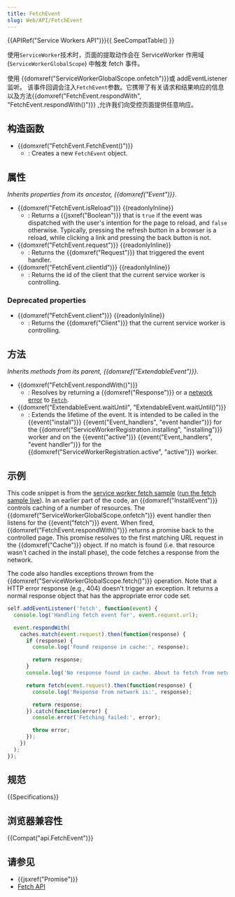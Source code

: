 ```yaml
---
title: FetchEvent
slug: Web/API/FetchEvent
---
```

{{APIRef("Service Workers API")}}{{ SeeCompatTable() }}

使用`ServiceWorker`技术时，页面的提取动作会在 ServiceWorker 作用域 (`ServiceWorkerGlobalScope`) 中触发 fetch 事件。

使用 {{domxref("ServiceWorkerGlobalScope.onfetch")}}或 addEventListener 监听。
该事件回调会注入`FetchEvent`参数。它携带了有关请求和结果响应的信息以及方法{{domxref("FetchEvent.respondWith", "FetchEvent.respondWith()")}} ,允许我们向受控页面提供任意响应。

## 构造函数

- {{domxref("FetchEvent.FetchEvent()")}}
  - : Creates a new `FetchEvent` object.

## 属性

_Inherits properties from its ancestor, {{domxref("Event")}}_.

- {{domxref("FetchEvent.isReload")}} {{readonlyInline}}
  - : Returns a {{jsxref("Boolean")}} that is `true` if the event was dispatched with the user's intention for the page to reload, and `false` otherwise. Typically, pressing the refresh button in a browser is a reload, while clicking a link and pressing the back button is not.
- {{domxref("FetchEvent.request")}} {{readonlyInline}}
  - : Returns the {{domxref("Request")}} that triggered the event handler.
- {{domxref("FetchEvent.clientId")}} {{readonlyInline}}
  - : Returns the id of the client that the current service worker is controlling.

### Deprecated properties

- {{domxref("FetchEvent.client")}} {{readonlyInline}}
  - : Returns the {{domxref("Client")}} that the current service worker is controlling.

## 方法

_Inherits methods from its parent,_ _{{domxref("ExtendableEvent")}}_.

- {{domxref("FetchEvent.respondWith()")}}
  - : Resolves by returning a {{domxref("Response")}} or a [network error](http://fetch.spec.whatwg.org/#concept-network-error) to [`Fetch`](http://fetch.spec.whatwg.org/#concept-fetch).
- {{domxref("ExtendableEvent.waitUntil", "ExtendableEvent.waitUntil()")}}
  - : Extends the lifetime of the event. It is intended to be called in the {{event("install")}} {{event("Event_handlers", "event handler")}} for the {{domxref("ServiceWorkerRegistration.installing", "installing")}} worker and on the {{event("active")}} {{event("Event_handlers", "event handler")}} for the {{domxref("ServiceWorkerRegistration.active", "active")}} worker.

## 示例

This code snippet is from the [service worker fetch sample](https://github.com/GoogleChrome/samples/blob/gh-pages/service-worker/prefetch/service-worker.js) ([run the fetch sample live](https://googlechrome.github.io/samples/service-worker/prefetch/)). In an earlier part of the code, an {{domxref("InstallEvent")}} controls caching of a number of resources. The {{domxref("ServiceWorkerGlobalScope.onfetch")}} event handler then listens for the {{event("fetch")}} event. When fired, {{domxref("FetchEvent.respondWith()")}} returns a promise back to the controlled page. This promise resolves to the first matching URL request in the {{domxref("Cache")}} object. If no match is found (i.e. that resource wasn't cached in the install phase), the code fetches a response from the network.

The code also handles exceptions thrown from the {{domxref("ServiceWorkerGlobalScope.fetch()")}} operation. Note that a HTTP error response (e.g., 404) doesn't trigger an exception. It returns a normal response object that has the appropriate error code set.

```js
self.addEventListener('fetch', function(event) {
  console.log('Handling fetch event for', event.request.url);

  event.respondWith(
    caches.match(event.request).then(function(response) {
      if (response) {
        console.log('Found response in cache:', response);

        return response;
      }
      console.log('No response found in cache. About to fetch from network...');

      return fetch(event.request).then(function(response) {
        console.log('Response from network is:', response);

        return response;
      }).catch(function(error) {
        console.error('Fetching failed:', error);

        throw error;
      });
    })
  );
});
```

## 规范

{{Specifications}}

## 浏览器兼容性

{{Compat("api.FetchEvent")}}

## 请参见

- {{jsxref("Promise")}}
- [Fetch API](/zh-CN/docs/Web/API/Fetch_API)
